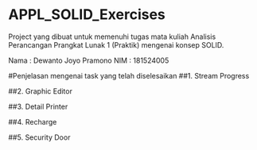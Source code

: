 # APPL_SOLID_Exercises
Project yang dibuat untuk memenuhi tugas mata kuliah Analisis Perancangan Prangkat Lunak 1 (Praktik) mengenai konsep SOLID.

Nama  : Dewanto Joyo Pramono
NIM   : 181524005

#Penjelasan mengenai task yang telah diselesaikan
##1. Stream Progress

##2. Graphic Editor

##3. Detail Printer

##4. Recharge

##5. Security Door
